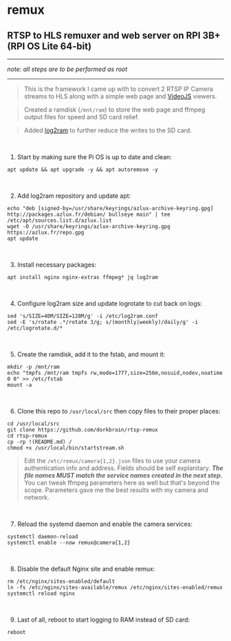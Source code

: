 # remux
## RTSP to HLS remuxer and web server on RPI 3B+ (RPI OS Lite 64-bit)

---

*note: all steps are to be performed as root*

---

>This is the framework I came up with to convert 2 RTSP IP Camera streams to HLS along with a simple web page and [VideoJS](https://github.com/videojs/video.js) viewers.

>Created a ramdisk (`/mnt/ram`) to store the web page and ffmpeg output files for speed and SD card relief.

>Added [log2ram](https://github.com/azlux/log2ram) to further reduce the writes to the SD card.

<br/>

1) Start by making sure the Pi OS is up to date and clean:
```
apt update && apt upgrade -y && apt autoremove -y
```

<br/>

2) Add log2ram repository and update apt:
```
echo "deb [signed-by=/usr/share/keyrings/azlux-archive-keyring.gpg] http://packages.azlux.fr/debian/ bullseye main" | tee /etc/apt/sources.list.d/azlux.list
wget -O /usr/share/keyrings/azlux-archive-keyring.gpg  https://azlux.fr/repo.gpg
apt update
```

<br/>

3) Install necessary packages:
```
apt install nginx nginx-extras ffmpeg* jq log2ram
```

<br/>

4) Configure log2ram size and update logrotate to cut back on logs:
```
sed 's/SIZE=40M/SIZE=128M/g' -i /etc/log2ram.conf
sed -E 's/rotate .*/rotate 3/g; s/(monthly|weekly)/daily/g' -i /etc/logrotate.d/*
```

<br/>

5) Create the ramdisk, add it to the fstab, and mount it:
```
mkdir -p /mnt/ram
echo "tmpfs /mnt/ram tmpfs rw,mode=1777,size=256m,nosuid,nodev,noatime 0 0" >> /etc/fstab
mount -a
```

<br/>

6) Clone this repo to `/usr/local/src` then copy files to their proper places:
```
cd /usr/local/src
git clone https://github.com/dorkbrain/rtsp-remux
cd rtsp-remux
cp -rp !(README.md) /
chmod +x /usr/local/bin/startstream.sh
```

> Edit the `/etc/remux/camera{1,2}.json` files to use your camera authentication info and address.  Fields should be self explanitary.  ***The file names MUST match the service names created in the next step.***  You can tweak ffmpeg parameters here as well but that's beyond the scope.  Parameters gave me the best results with my camera and network.

<br/>

7) Reload the systemd daemon and enable the camera services:
```
systemctl daemon-reload
systemctl enable --now remux@camera{1,2}
```

<br/>

8) Disable the default Nginx site and enable remux:
```
rm /etc/nginx/sites-enabled/default
ln -fs /etc/nginx/sites-available/remux /etc/nginx/sites-enabled/remux
systemctl reload nginx
```

<br/>

9) Last of all, reboot to start logging to RAM instead of SD card:
```
reboot
```